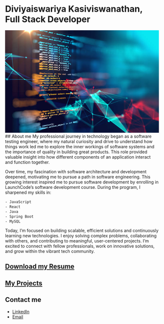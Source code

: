 <link rel="stylesheet" href="assets/css/style.css">
<h1 class="title">Diviyaiswariya Kasiviswanathan, Full Stack Developer</h1>
<div class= "about">
<img src="images/portfolio.jpg" alt="My Portfolio Photo" class="portfolio-pic">
## About me
My professional journey in technology began as a software testing engineer, where my natural curiosity and drive to understand how things work led me to explore the inner workings of software systems and the importance of quality in building great products. This role provided valuable insight into how different components of an application interact and function together.

Over time, my fascination with software architecture and development deepened, motivating me to pursue a path in software engineering. This growing interest inspired me to pursue software development by enrolling in LaunchCode’s software development course. During the program, I sharpened my skills in:

    - JavaScript
    - React
    - Java
    - Spring Boot
    - MySQL

Today, I’m focused on building scalable, efficient solutions and continuously learning new technologies. I enjoy solving complex problems, collaborating with others, and contributing to meaningful, user-centered projects. I’m excited to connect with fellow professionals, work on innovative solutions, and grow within the vibrant tech community.
 </div>

## [Download my Resume](assets/LaunchCodeResume-2025.pdf)

## [My Projects](/projects.md)

## Contact me

- [LinkedIn](https://www.linkedin.com/in/diviyaiswariyak)
- [Email](mailto:eraiswaryabe@gmail.com)















